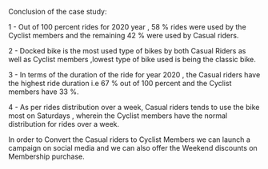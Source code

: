 Conclusion of the case study:

1 - Out of 100 percent rides for 2020 year , 58 % rides were used by the Cyclist members and the remaining 42 % were used by Casual riders.

2 - Docked bike is the most used type of bikes by both Casual Riders as well as Cyclist members ,lowest type of bike used is being the classic bike.

3 - In terms of the duration of the ride for year 2020 , the Casual riders have the highest ride duration i.e 67 % out of 100 percent and the Cyclist members have 33 %.

4 - As per rides distribution over a week, Casual riders tends to use the bike most on Saturdays , wherein the Cyclist members have the normal distribution for rides over a week.

In order to Convert the Casual riders to Cyclist Members we can launch a campaign on social media and we can also offer the Weekend discounts on Membership purchase.
